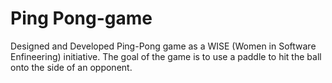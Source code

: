 # Ping Pong-game
Designed and Developed Ping-Pong game as a WISE (Women in Software Enfineering) initiative. The goal of the game is to use a paddle to hit the ball onto the side of an opponent.
